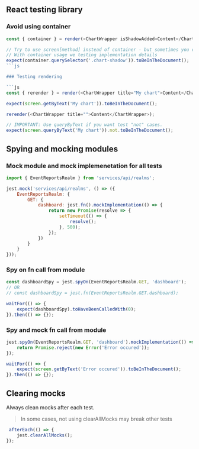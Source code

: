 ## React testing library

### Avoid using container

```js
const { container } = render(<ChartWrapper isShadowAdded>Content</ChartWrapper>);

// Try to use screen[method] instead of container - but sometimes you can't
// With container usage we testing implementation details
expect(container.querySelector('.chart-shadow')).toBeInTheDocument();
```js

### Testing rendering

```js
const { rerender } = render(<ChartWrapper title="My chart">Content</ChartWrapper>);

expect(screen.getByText('My chart')).toBeInTheDocument();

rerender(<ChartWrapper title="">Content</ChartWrapper>);

// IMPORTANT: Use queryByText if you want test "not" cases.
expect(screen.queryByText('My chart')).not.toBeInTheDocument();
```

## Spying and mocking modules

### Mock module and mock implemenetation for all tests

```js
import { EventReportsRealm } from 'services/api/realms';

jest.mock('services/api/realms', () => ({
    EventReportsRealm: {
        GET: {
            dashboard: jest.fn().mockImplementation(() => {
                return new Promise(resolve => {
                    setTimeout(() => {
                        resolve();
                    }, 500);
                });
            })
        }
    }
}));
```

### Spy on fn call from module

```js
const dashboardSpy = jest.spyOn(EventReportsRealm.GET, 'dashboard');
// OR
// const dashboardSpy = jest.fn(EventReportsRealm.GET.dashboard);

waitFor(() => {
    expect(dashboardSpy).toHaveBeenCalledWith(0);
}).then(() => {});
```

### Spy and mock fn call from module

```js
jest.spyOn(EventReportsRealm.GET, 'dashboard').mockImplementation(() => {
    return Promise.reject(new Error('Error occured'));
});

waitFor(() => {
    expect(screen.getByText('Error occured')).toBeInTheDocument();
}).then(() => {});
```

## Clearing mocks

Always clean mocks after each test.

> In some cases, not using clearAllMocks may break other tests

```js
 afterEach(() => {
    jest.clearAllMocks();
});
```
